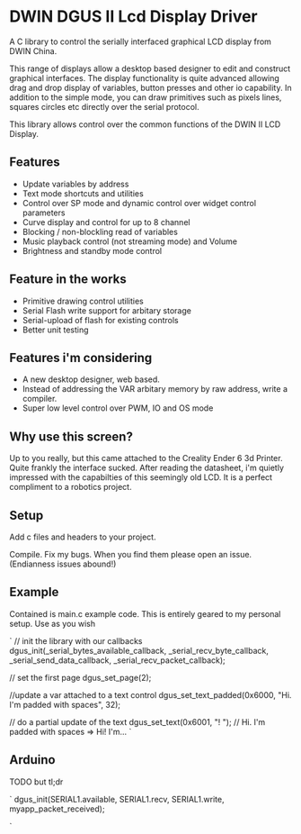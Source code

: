# DWIN DGUS II Lcd Display Driver

A C library to control the serially interfaced graphical LCD display from DWIN China.

This range of displays allow a desktop based designer to edit and construct graphical interfaces.
The display functionality is quite advanced allowing drag and drop display of variables, button presses and other io capability. In addition to the simple mode, you can draw primitives such as pixels lines, squares circles etc directly over the serial protocol.

This library allows control over the common functions of the DWIN II LCD Display.

## Features

* Update variables by address
* Text mode shortcuts and utilities
* Control over SP mode and dynamic control over widget control parameters
* Curve display and control for up to 8 channel
* Blocking / non-blockling read of variables
* Music playback control (not streaming mode) and Volume
* Brightness and standby mode control


## Feature in the works

* Primitive drawing control utilities
* Serial Flash write support for arbitary storage
* Serial-upload of flash for existing controls
* Better unit testing

## Features i'm considering

* A new desktop designer, web based.
* Instead of addressing the VAR arbitary memory by raw address, write a compiler.
* Super low level control over PWM, IO and OS mode

## Why use this screen?

Up to you really, but this came attached to the Creality Ender 6 3d Printer. Quite frankly the interface sucked. After reading the datasheet, i'm quietly impressed with the capabilties of this seemingly old LCD. It is a perfect compliment to a robotics project.

## Setup

Add c files and headers to your project.

Compile. Fix my bugs. When you find them please open an issue. (Endianness issues abound!)

## Example

Contained is main.c example code. This is entirely geared to my personal setup. Use as you wish

`
// init the library with our callbacks
dgus_init(_serial_bytes_available_callback, _serial_recv_byte_callback, _serial_send_data_callback, _serial_recv_packet_callback);

// set the first page
dgus_set_page(2);

//update a var attached to a text control
dgus_set_text_padded(0x6000, "Hi. I'm padded with spaces", 32);

// do a partial update of the text
dgus_set_text(0x6001, "! "); // Hi. I'm padded with spaces => Hi! I'm...
`

## Arduino

TODO but tl;dr

`
dgus_init(SERIAL1.available, SERIAL1.recv, SERIAL1.write, myapp_packet_received);

`
